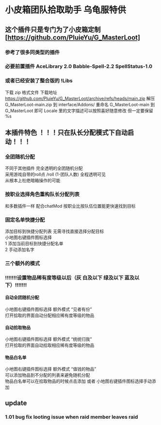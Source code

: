# 小皮箱团队拾取助手 乌龟服特供
## 这个插件只是专门为了小皮箱定制 [https://github.com/PluieYu/G_MasterLoot]
### 参考了很多同类型的插件
### 必要前置插件 AceLibrary 2.0 Babble-Spell-2.2 SpellStatus-1.0
### 或者已经安装了整合版的 !Libs

下载 zip 格式文件
下载地址 https://github.com/PluieYu/G_MasterLoot/archive/refs/heads/main.zip
解压 G_MasterLoot-main.zip 到 interface/Addons/ 
重命名 G_MasterLoot-main 到 G_MasterLoot 即可
Locale 里的文字描述可以按照喜好随意修改 但一定要保留 %s


## 本插件特色 ！！！只在队长分配模式下自动启动！！！
### 全团随机分配
不同于其他插件 完全透明的全团随机分配  
采用游戏自带的roll点 /roll (1-团队人数) 全程透明可见  
从根本上杜绝暗箱操作的可能
### 按职业选择角色重构队长分配列表
和多数插件一样 配合chatMod 按职业比按队伍位置能更快速找到目标
### 固定名单快捷分配
添加目标到快捷分配列表 无需寻找直接选择分配目标  
小地图右键插件图标选择  
    1 添加当前目标到快捷分配名单  
    2 手动添加名字  

###  三个额外的模式
### !!!!!!!设置物品稀有度等级以后（灰 白及以下 绿及以下 蓝及以下）!!!!!!!
#### 自动全团随机分配 
小地图右键插件图标选择 额外模式 “见者有份”  
打开拾取的界面自动分配相应稀有度等级的物品
#### 自动拾取物品
小地图右键插件图标选择 额外模式 “统统归我”  
打开拾取的界面自动拾取相应稀有度等级的物品
#### 物品白名单
小地图右键插件图标选择 额外模式 “值钱的物品”  
可以添加物品到不分配的列表来避免随机分配  
物品白名单可以在拾取物品的时候点击添加 或者 小地图右键插件图标选择手动添加

## update 
### 1.01 bug fix looting issue when raid member leaves raid
